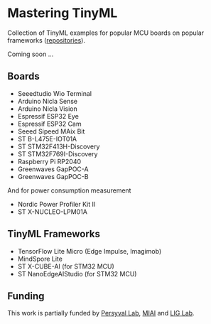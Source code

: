 # Mastering TinyML

Collection of TinyML examples for popular MCU boards on popular frameworks ([repositories](https://github.com/orgs/mastering-tinyml/repositories)).

Coming soon ...

## Boards
* Seeedtudio Wio Terminal
* Arduino Nicla Sense
* Arduino Nicla Vision
* Espressif ESP32 Eye
* Espressif ESP32 Cam
* Seeed Sipeed MAix Bit
* ST B-L475E-IOT01A
* ST STM32F413H-Discovery
* ST STM32F769I-Discovery
* Raspberry Pi RP2040
* Greenwaves GapPOC-A 
* Greenwaves GapPOC-B 

And for power consumption measurement
* Nordic Power Profiler Kit II
* ST X-NUCLEO-LPM01A

## TinyML Frameworks
* TensorFlow Lite Micro (Edge Impulse, Imagimob)
* MindSpore Lite
* ST X-CUBE-AI (for STM32 MCU)
* ST NanoEdgeAIStudio (for STM32 MCU)

## Funding
This work is partially funded by [Persyval Lab](https://persyval-lab.org/), [MIAI](https://miai.univ-grenoble-alpes.fr/) and [LIG Lab](https://www.liglab.fr/).
